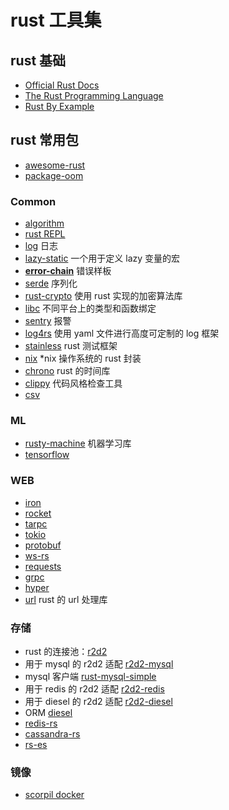 # rust 工具集

## rust 基础

+ [Official Rust Docs](https://doc.rust-lang.org/stable/std/)
+ [The Rust Programming Language](https://doc.rust-lang.org/book/)
+ [Rust By Example](http://rustbyexample.com/)

## rust 常用包

+ [awesome-rust](https://github.com/kud1ing/awesome-rust)
+ [package-oom](http://www.arewewebyet.org/topics/)

### Common

+ [algorithm](https://github.com/EbTech/rust-algorithms)
+ [rust REPL](https://github.com/murarth/rusti)
+ [log](https://github.com/rust-lang-nursery/log) 日志
+ [lazy-static](https://github.com/rust-lang-nursery/lazy-static.rs) 一个用于定义 lazy 变量的宏
+ **[error-chain](https://github.com/brson/error-chain)** 错误样板
+ [serde](https://github.com/serde-rs/serde) 序列化
+ [rust-crypto](https://github.com/DaGenix/rust-crypto) 使用 rust 实现的加密算法库
+ [libc](https://github.com/rust-lang/libc) 不同平台上的类型和函数绑定
+ [sentry](https://github.com/getsentry/sentry-rust) 报警
+ [log4rs](https://github.com/sfackler/log4rs) 使用 yaml 文件进行高度可定制的 log 框架
+ [stainless](https://github.com/reem/stainless) rust 测试框架
+ [nix](https://github.com/nix-rust/nix) *nix 操作系统的 rust 封装
+ [chrono](https://github.com/chronotope/chrono)  rust 的时间库
+ [clippy](https://github.com/Manishearth/rust-clippy) 代码风格检查工具
+ [csv](https://github.com/BurntSushi/xsv)

### ML

+ [rusty-machine](https://github.com/AtheMathmo/rusty-machine) 机器学习库
+ [tensorflow](https://github.com/tensorflow/rust)

### WEB

+ [iron](https://github.com/iron/iron)
+ [rocket](https://github.com/SergioBenitez/rocket)
+ [tarpc](https://github.com/google/tarpc)
+ [tokio](https://tokio.rs/)
+ [protobuf](https://github.com/stepancheg/rust-protobuf/)
+ [ws-rs](https://github.com/housleyjk/ws-rs)
+ [requests](https://gitlab.com/imp/requests-rs)
+ [grpc](https://github.com/stepancheg/grpc-rust)
+ [hyper](https://github.com/hyperium/hyper)
+ [url](https://github.com/servo/rust-url) rust 的 url 处理库

### 存储

+ rust 的连接池：[r2d2](https://github.com/sfackler/r2d2)
+ 用于 mysql 的 r2d2 适配 [r2d2-mysql](https://github.com/outersky/r2d2-mysql)
+ mysql 客户端 [rust-mysql-simple](https://github.com/blackbeam/rust-mysql-simple)
+ 用于 redis 的 r2d2 适配 [r2d2-redis](https://github.com/sorccu/r2d2-redis)
+ 用于 diesel 的 r2d2 适配 [r2d2-diesel](https://github.com/diesel-rs/r2d2-diesel)
+ ORM [diesel](https://github.com/diesel-rs/diesel)
+ [redis-rs](https://github.com/mitsuhiko/redis-rs)
+ [cassandra-rs](https://github.com/tupshin/cassandra-rs)
+ [rs-es](https://github.com/benashford/rs-es)

### 镜像

+ [scorpil docker](https://hub.docker.com/r/scorpil/rust/)
